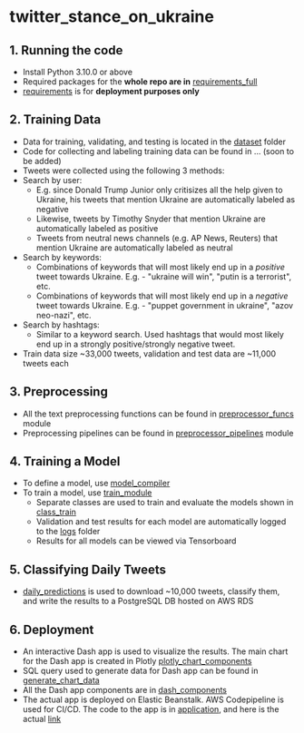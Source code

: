 # twitter_stance_on_ukraine

## 1. Running the code
- Install Python 3.10.0 or above
- Required packages for the **whole repo are in** [requirements_full](requirements_full.txt)
- [requirements](requirements.txt) is for **deployment purposes only**


## 2. Training Data
- Data for training, validating, and testing is located in the [dataset](dataset) folder
- Code for collecting and labeling training data can be found in ... (soon to be added)
- Tweets were collected using the following 3 methods:
- Search by user:
    - E.g. since Donald Trump Junior only critisizes all the help given to Ukraine, his tweets that mention Ukraine are automatically labeled as negative
    - Likewise, tweets by Timothy Snyder that mention Ukraine are automatically labeled as positive
    - Tweets from neutral news channels (e.g. AP News, Reuters) that mention Ukraine are automatically labeled as neutral
- Search by keywords:
    - Combinations of keywords that will most likely end up in a *positive* tweet towards Ukraine. E.g. - "ukraine will win", "putin is a terrorist", etc.
    - Combinations of keywords that will most likely end up in a *negative* tweet towards Ukraine. E.g. - "puppet government in ukraine", "azov neo-nazi", etc.
- Search by hashtags:
    - Similar to a keyword search. Used hashtags that would most likely end up in a strongly positive/strongly negative tweet.
- Train data size ~33,000 tweets, validation and test data are ~11,000 tweets each
## 3. Preprocessing
- All the text preprocessing functions can be found in [preprocessor_funcs](src/preprocessor/preprocessor_funcs.py) module
- Preprocessing pipelines can be found in [preprocessor_pipelines](src/preprocessor/preprocessor_pipelines.py) module

## 4. Training a Model
- To define a model, use [model_compiler](src/training/model_compiler.py)
- To train a model, use [train_module](src/training/train_module.py)
    - Separate classes are used to train and evaluate the models shown in [class_train](src/training/class_train.py)
    - Validation and test results for each model are automatically logged to the [logs](models/logs) folder
    - Results for all models can be viewed via Tensorboard

## 5. Classifying Daily Tweets
- [daily_predictions](src/predict/daily_predictions.py) is used to download ~10,000 tweets, classify them, and write the results to a PostgreSQL DB hosted on AWS RDS

## 6. Deployment
- An interactive Dash app is used to visualize the results. The main chart for the Dash app is created in Plotly [plotly_chart_components](src/deployment/plotly_chart_components.py)
- SQL query used to generate data for Dash app can be found in [generate_chart_data](src/deployment/generate_chart_data.py)
- All the Dash app components are in [dash_components](src/deployment/dash_components.py)
- The actual app is deployed on Elastic Beanstalk. AWS Codepipeline is used for CI/CD. The code to the app is in [application](application.py), and here is the actual [link](http://twitterukraine-env.eba-ybme3mms.us-east-1.elasticbeanstalk.com/)






